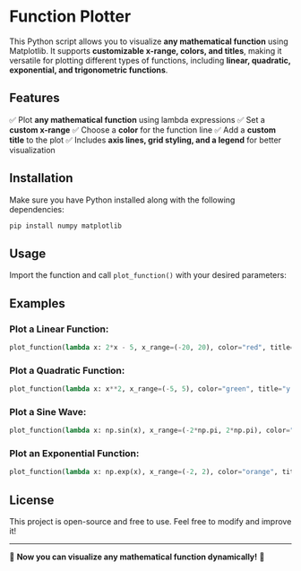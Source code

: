 # Function Plotter

This Python script allows you to visualize **any mathematical function** using Matplotlib. It supports **customizable x-range, colors, and titles**, making it versatile for plotting different types of functions, including **linear, quadratic, exponential, and trigonometric functions**.

## Features
✅ Plot **any mathematical function** using lambda expressions
✅ Set a **custom x-range**
✅ Choose a **color** for the function line
✅ Add a **custom title** to the plot
✅ Includes **axis lines, grid styling, and a legend** for better visualization

## Installation
Make sure you have Python installed along with the following dependencies:
```sh
pip install numpy matplotlib
```

## Usage
Import the function and call `plot_function()` with your desired parameters:

## Examples

### Plot a Linear Function:
```python
plot_function(lambda x: 2*x - 5, x_range=(-20, 20), color="red", title="y = 2x - 5")
```

### Plot a Quadratic Function:
```python
plot_function(lambda x: x**2, x_range=(-5, 5), color="green", title="y = x^2")
```

### Plot a Sine Wave:
```python
plot_function(lambda x: np.sin(x), x_range=(-2*np.pi, 2*np.pi), color="purple", title="y = sin(x)")
```

### Plot an Exponential Function:
```python
plot_function(lambda x: np.exp(x), x_range=(-2, 2), color="orange", title="y = e^x")
```

## License
This project is open-source and free to use. Feel free to modify and improve it!

---
🚀 **Now you can visualize any mathematical function dynamically!** 🎨

